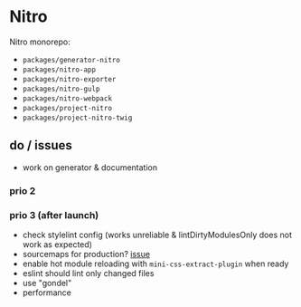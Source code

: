 # Nitro

Nitro monorepo:

* `packages/generator-nitro`
* `packages/nitro-app`
* `packages/nitro-exporter`
* `packages/nitro-gulp`
* `packages/nitro-webpack`
* `packages/project-nitro`
* `packages/project-nitro-twig`

## do / issues

* work on generator & documentation

### prio 2

### prio 3 (after launch)

* check stylelint config (works unreliable & lintDirtyModulesOnly does not work as expected)
* sourcemaps for production? [issue](https://github.com/webpack-contrib/mini-css-extract-plugin/issues/141)
* enable hot module reloading with `mini-css-extract-plugin` when ready
* eslint should lint only changed files
* use "gondel"
* performance
